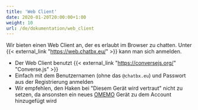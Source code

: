 ```yaml
---
title: 'Web Client'
date: 2020-01-20T20:00:00+1:00
weight: 10
url: /de/dokumentation/web_client
---
```


Wir bieten einen Web Client an, der es erlaubt im Browser zu chatten. Unter {{< external_link "https://web.chatbx.eu/" >}} kann man sich anmelden.

* Der Web Client benutzt {{< external_link "https://conversejs.org/" "Converse.js" >}}
* Einfach mit dem Benutzernamen (ohne das `@chatbx.eu`) und Passwort aus der Registrierung anmelden
* Wir empfehlen, den Haken bei "Diesem Gerät wird vertraut" nicht zu setzen, da ansonsten ein neues [OMEMO](../omemo/) Gerät zu dem Account hinzugefügt wird

